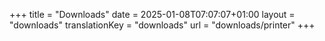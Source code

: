 +++
title = "Downloads"
date = 2025-01-08T07:07:07+01:00
layout = "downloads"
translationKey = "downloads"
url = "downloads/printer"
+++

